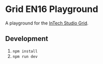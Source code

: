 # Grid EN16 Playground

A playground for the [InTech Studio Grid](https://docs.intech.studio/).

## Development

1. `npm install`
1. `npm run dev`
